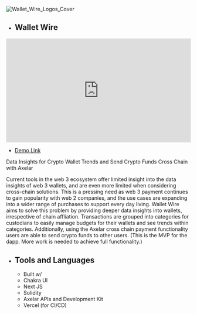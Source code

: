 ![Wallet_Wire_Logos_Cover](https://user-images.githubusercontent.com/100870737/195976418-6315da2c-c06d-499f-bd8a-f76aa5741e46.png)
* ## Wallet Wire

<code><div style="position: relative; padding-bottom: 56.25%; height: 0;"><iframe src="https://www.loom.com/embed/b5692b19ad55495690c36c1f2a5c6493" frameborder="0" webkitallowfullscreen mozallowfullscreen allowfullscreen style="position: absolute; top: 0; left: 0; width: 100%; height: 100%;"></iframe></div></code> 

* [Demo Link](https://walletwire.vercel.app/dashboard)

Data Insights for Crypto Wallet Trends and Send Crypto Funds Cross Chain with Axelar

Current tools in the web 3 ecosystem offer limited insight into the data insights of web 3 wallets, and are even more limited when considering cross-chain solutions. This is a pressing need as web 3 payment continues to gain popularity with web 2 companies, and the use cases are expanding into a wider range of purchases to support every day living. Wallet Wire aims to solve this problem by providing deeper data insights into wallets, irrespective of chain affliation. Transactions are grouped into categories for custodians to easily manage budgets for their wallets and see trends within categories. Additionally, using the Axelar cross chain payment functionality users are able to send crypto funds to other users. (This is the MVP for the dapp. More work is needed to achieve full functionality.)

 *  ## Tools and Languages
    * Built w/ 
    * Chakra UI
    * Next JS
    * Solidity
    * Axelar APIs and Development Kit
    * Vercel (for CI/CD)
